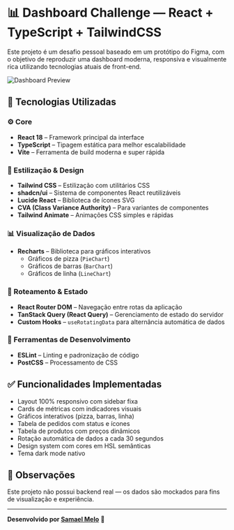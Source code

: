 # 📊 Dashboard Challenge — React + TypeScript + TailwindCSS

Este projeto é um desafio pessoal baseado em um protótipo do Figma, com o objetivo de reproduzir uma dashboard moderna, responsiva e visualmente rica utilizando tecnologias atuais de front-end.

![Dashboard Preview](https://dash-x-samael-melos-projects.vercel.app/)

## 🚀 Tecnologias Utilizadas

### ⚙️ Core
- **React 18** – Framework principal da interface
- **TypeScript** – Tipagem estática para melhor escalabilidade
- **Vite** – Ferramenta de build moderna e super rápida

### 🎨 Estilização & Design
- **Tailwind CSS** – Estilização com utilitários CSS
- **shadcn/ui** – Sistema de componentes React reutilizáveis
- **Lucide React** – Biblioteca de ícones SVG
- **CVA (Class Variance Authority)** – Para variantes de componentes
- **Tailwind Animate** – Animações CSS simples e rápidas

### 📊 Visualização de Dados
- **Recharts** – Biblioteca para gráficos interativos
  - Gráficos de pizza (`PieChart`)
  - Gráficos de barras (`BarChart`)
  - Gráficos de linha (`LineChart`)

### 🔀 Roteamento & Estado
- **React Router DOM** – Navegação entre rotas da aplicação
- **TanStack Query (React Query)** – Gerenciamento de estado do servidor
- **Custom Hooks** – `useRotatingData` para alternância automática de dados

### 🧪 Ferramentas de Desenvolvimento
- **ESLint** – Linting e padronização de código
- **PostCSS** – Processamento de CSS

## ✅ Funcionalidades Implementadas

- Layout 100% responsivo com sidebar fixa
- Cards de métricas com indicadores visuais
- Gráficos interativos (pizza, barras, linha)
- Tabela de pedidos com status e ícones
- Tabela de produtos com preços dinâmicos
- Rotação automática de dados a cada 30 segundos
- Design system com cores em HSL semânticas
- Tema dark mode nativo

## 📝 Observações
Este projeto não possui backend real — os dados são mockados para fins de visualização e experiência.

---

**Desenvolvido por [Samael Melo](https://www.linkedin.com/in/samael-melo/)** 🚀
